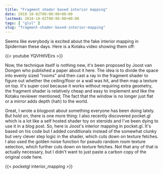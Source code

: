 ```yaml
---
title: "Fragment shader based interior mapping"
date: 2018-10-02T00:00:00+00:00
lastmod: 2018-10-02T00:00:00+00:00
tags: [ "glsl" ]
slug: "fragment-shader-based-interior-mapping"
---
```


Seems like everybody is excited about the fake interior mapping in Spiderman these days. Here is a Kotaku video showing them off:

{{< youtube YQVHtlVEirs >}}

Now, the technique itself is nothing new, it's been proposed by Joost van Dongen who published a paper about it here. The idea is to divide the space into evenly sized "rooms" and then cast a ray in the fragment shader to figure out whether the ceiling/floor or a wall was hit, and then map a texture on top. It's super cool because it works without requiring extra geometry, the fragment shader is relatively cheap and easy to implement and like the Kotaku reviewer mentioned; The fact that the window is no longer just flat or a mirror adds depth (hah) to the world.

Great, I wrote a blogpost about something everyone has been doing lately. But hold on, there is one more thing: I also recently discovered pocket.gl which is a lot like a self hosted shader toy on steroids and I've been dying to use it in a blog post. So, here is Joost's interior mapping in pocket.gl. It's based on his code but I added conditionals instead of the somewhat clunky but very clever step logic in the shader, which cuts down on texture fetches. I also used the golden noise function for pseudo random room texture selection, which further cuts down on texture fetches. Not that any of that is actually necessary, but I didn't want to just paste a carbon copy of the original code here.

{{< pocketgl interior_mapping >}}
